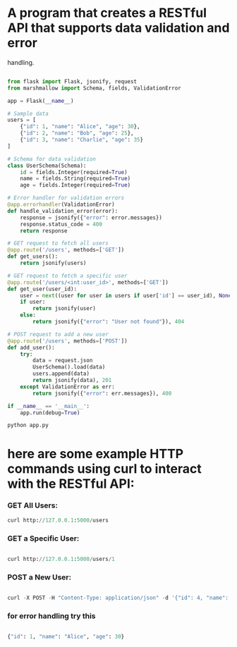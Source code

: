 # A program that creates a RESTful API that supports data validation and error
handling.

```python

from flask import Flask, jsonify, request
from marshmallow import Schema, fields, ValidationError

app = Flask(__name__)

# Sample data
users = [
    {"id": 1, "name": "Alice", "age": 30},
    {"id": 2, "name": "Bob", "age": 25},
    {"id": 3, "name": "Charlie", "age": 35}
]

# Schema for data validation
class UserSchema(Schema):
    id = fields.Integer(required=True)
    name = fields.String(required=True)
    age = fields.Integer(required=True)

# Error handler for validation errors
@app.errorhandler(ValidationError)
def handle_validation_error(error):
    response = jsonify({"error": error.messages})
    response.status_code = 400
    return response

# GET request to fetch all users
@app.route('/users', methods=['GET'])
def get_users():
    return jsonify(users)

# GET request to fetch a specific user
@app.route('/users/<int:user_id>', methods=['GET'])
def get_user(user_id):
    user = next((user for user in users if user['id'] == user_id), None)
    if user:
        return jsonify(user)
    else:
        return jsonify({"error": "User not found"}), 404

# POST request to add a new user
@app.route('/users', methods=['POST'])
def add_user():
    try:
        data = request.json
        UserSchema().load(data)
        users.append(data)
        return jsonify(data), 201
    except ValidationError as err:
        return jsonify({"error": err.messages}), 400

if __name__ == '__main__':
    app.run(debug=True)
```

```python 
python app.py

```


# here are some example HTTP commands using curl to interact with the RESTful API:

### GET All Users:
```python
curl http://127.0.0.1:5000/users
```

### GET a Specific User:


```python

curl http://127.0.0.1:5000/users/1

```
### POST a New User:

```python

curl -X POST -H "Content-Type: application/json" -d '{"id": 4, "name": "David", "age": 40}' http://127.0.0.1:5000/users
```

### for error handling try this

```python

{"id": 1, "name": "Alice", "age": 30}

```
